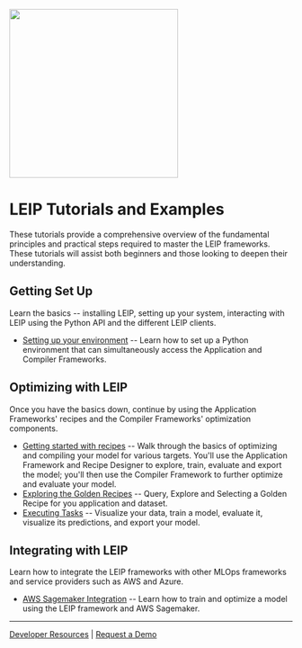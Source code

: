 <img src=https://latentai.com/wp-content/uploads/2024/12/logo.png width=300/><br />

# LEIP Tutorials and Examples

These tutorials provide a comprehensive overview of the fundamental principles and practical steps required to master the LEIP frameworks.  These tutorials will assist both beginners and those looking to deepen their understanding.

## Getting Set Up

Learn the basics -- installing LEIP, setting up your system, interacting with LEIP using the Python API and the different LEIP clients.

* [Setting up your environment](/environment) -- Learn how to set up a Python environment that can simultaneously access the Application and Compiler Frameworks.

## Optimizing with LEIP

Once you have the basics down, continue by using the Application Frameworks' recipes and the Compiler Frameworks' optimization components.

* [Getting started with recipes](/notebooks/GettingStarted.ipynb) -- Walk through the basics of optimizing and compiling your model for various targets. You'll use the Application Framework and Recipe Designer to explore, train, evaluate and export the model; you'll then use the Compiler Framework to further optimize and evaluate your model.
* [Exploring the Golden Recipes](/notebooks/golden_recipe_tutorial.ipynb) -- Query, Explore and Selecting a Golden Recipe for you application and dataset.
* [Executing Tasks](/notebooks/executing_recipe.ipynb) --  Visualize your data, train a model, evaluate it, visualize its predictions, and export your model.

## Integrating with LEIP

Learn how to integrate the LEIP frameworks with other MLOps frameworks and service providers such as AWS and Azure.

* [AWS Sagemaker Integration](examples/aws_sagemaker.md) -- Learn how to train and optimize a model using the LEIP framework and AWS Sagemaker.


***

[Developer Resources](https://docs.latentai.io) |
[Request a Demo](https://latentai.com/get-started/)
